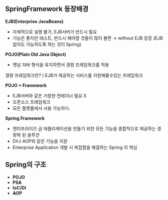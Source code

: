 ## SpringFramework 등장배경

**EJB(Enterprise JavaBeans)**

- 자체적으로 실행 불가, EJB서버가 반드시 필요
- 기능은 좋지만 테스트, 반드시 해야할 것들이 많이 불편
  → without EJB 등장 (EJB없이도 가능하도록 하는 것이 Spring)

**POJO(Plain Old Java Object)**

- 옛날 자바 형식을 유지하면서 경량 프레임워크를 적용

경량 프레임워크란? ) EJB가 제공하는 서비스를 지원해줄수있는 프레임워크

**POJO + Framework**

- EJB서버와 같은 거창한 컨테이너 필요 X
- 오픈소스 프레임워크
- 모든 플랫폼에서 사용 가능하다.

**Spring Framework**

- 엔터프라이즈 급 애플리케이션을 만들기 위한 모든 기능을 종합적으로 제공하는 경량화 된 솔루션
- DI나 AOP와 같은 기능을 지원
- Enterprise Application 개발 시 복잡함을 해결하는 Spring 의 핵심

## Spring의 구조

- **POJO**
- **PSA**
- **IoC/DI**
- **AOP**

